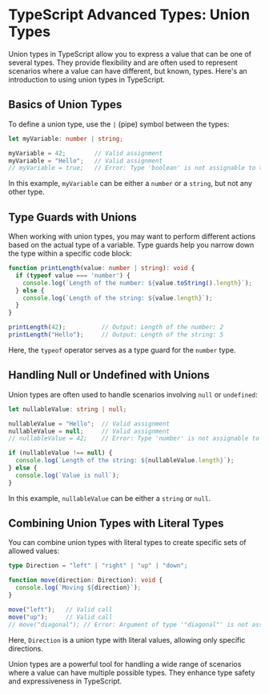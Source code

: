 # TypeScript Advanced Types: Union Types

Union types in TypeScript allow you to express a value that can be one of several types. They provide flexibility and are often used to represent scenarios where a value can have different, but known, types. Here's an introduction to using union types in TypeScript.

## Basics of Union Types

To define a union type, use the `|` (pipe) symbol between the types:

```typescript
let myVariable: number | string;

myVariable = 42;        // Valid assignment
myVariable = "Hello";   // Valid assignment
// myVariable = true;   // Error: Type 'boolean' is not assignable to type 'number | string'.
```

In this example, `myVariable` can be either a `number` or a `string`, but not any other type.

## Type Guards with Unions

When working with union types, you may want to perform different actions based on the actual type of a variable. Type guards help you narrow down the type within a specific code block:

```typescript
function printLength(value: number | string): void {
  if (typeof value === 'number') {
    console.log(`Length of the number: ${value.toString().length}`);
  } else {
    console.log(`Length of the string: ${value.length}`);
  }
}

printLength(42);          // Output: Length of the number: 2
printLength("Hello");     // Output: Length of the string: 5
```

Here, the `typeof` operator serves as a type guard for the `number` type.

## Handling Null or Undefined with Unions

Union types are often used to handle scenarios involving `null` or `undefined`:

```typescript
let nullableValue: string | null;

nullableValue = "Hello";  // Valid assignment
nullableValue = null;     // Valid assignment
// nullableValue = 42;    // Error: Type 'number' is not assignable to type 'string | null'.

if (nullableValue !== null) {
  console.log(`Length of the string: ${nullableValue.length}`);
} else {
  console.log(`Value is null`);
}
```

In this example, `nullableValue` can be either a `string` or `null`.

## Combining Union Types with Literal Types

You can combine union types with literal types to create specific sets of allowed values:

```typescript
type Direction = "left" | "right" | "up" | "down";

function move(direction: Direction): void {
  console.log(`Moving ${direction}`);
}

move("left");   // Valid call
move("up");     // Valid call
// move("diagonal"); // Error: Argument of type '"diagonal"' is not assignable to parameter of type 'Direction'.
```

Here, `Direction` is a union type with literal values, allowing only specific directions.

Union types are a powerful tool for handling a wide range of scenarios where a value can have multiple possible types. They enhance type safety and expressiveness in TypeScript.

